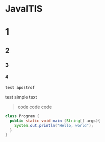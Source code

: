 # JavaITIS
# 1
## 2
### 3
#### 4


```
test apostrof
```

test simple text

> code
> code 
> code

```JAVA
class Program {
  public static void main (String[] args){
    System.out.println("Hello, world");
  }
}

```
#### 

